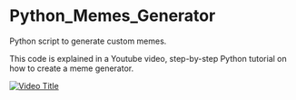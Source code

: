 # Python_Memes_Generator
Python script to generate custom memes.

This code is explained in a Youtube video, step-by-step Python tutorial on how to create a meme generator.

[![Video Title](https://img.youtube.com/vi/myMeYLP_RVQ/0.jpg)](https://youtu.be/myMeYLP_RVQ)
